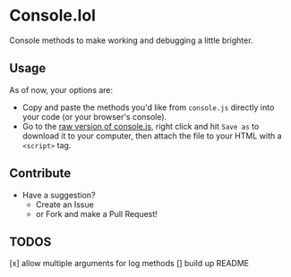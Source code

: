 # Console.lol

Console methods to make working and debugging a little brighter.

## Usage
As of now, your options are:
- Copy and paste the methods you'd like from `console.js` directly into your code (or your browser's console).
- Go to the [raw version of console.js](https://raw.githubusercontent.com/sajoy/console-dot-lol/master/console.js), right click and hit `Save as` to download it to your computer, then attach the file to your HTML with a `<script>` tag.


## Contribute
- Have a suggestion?
    - Create an Issue
    - or Fork and make a Pull Request!


## TODOS
[x] allow multiple arguments for log methods
[] build up README